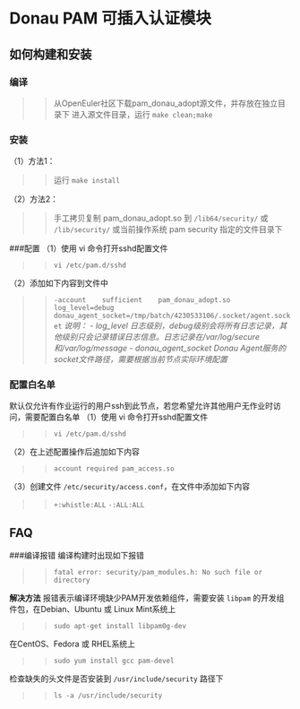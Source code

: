 # Donau PAM 可插入认证模块

## 如何构建和安装

### 编译
>>从OpenEuler社区下载pam_donau_adopt源文件，并存放在独立目录下
>>进入源文件目录，运行 `make clean;make`

### 安装
（1）方法1：
>>运行 `make install`

（2）方法2：
>>手工拷贝复制 pam_donau_adopt.so 到 `/lib64/security/` 或 `/lib/security/` 或当前操作系统 pam security 指定的文件目录下

###配置
（1）使用 vi 命令打开sshd配置文件
>>`vi /etc/pam.d/sshd`

（2）添加如下内容到文件中
>> `-account    sufficient    pam_donau_adopt.so log_level=debug donau_agent_socket=/tmp/batch/4230533106/.socket/agent.socket`
 *说明：*
>*- log_level 日志级别，debug级别会将所有日志记录，其他级别只会记录错误日志信息。日志记录在/var/log/secure和/var/log/message*
>*- donau_agent_socket Donau Agent服务的socket文件路径，需要根据当前节点实际环境配置*

### 配置白名单
默认仅允许有作业运行的用户ssh到此节点，若您希望允许其他用户无作业时访问，需要配置白名单
（1）使用 vi 命令打开sshd配置文件
>> `vi /etc/pam.d/sshd`

（2）在上述配置操作后追加如下内容
>> `account required pam_access.so`

（3）创建文件 `/etc/security/access.conf`，在文件中添加如下内容
>> `+:whistle:ALL`
>> `-:ALL:ALL`

## FAQ

###编译报错
编译构建时出现如下报错
>> `fatal error: security/pam_modules.h: No such file or directory`

__解决方法__
报错表示编译环境缺少PAM开发依赖组件，需要安装 `libpam` 的开发组件包，在Debian、Ubuntu 或 Linux Mint系统上
>> `sudo apt-get install libpam0g-dev`

在CentOS、Fedora 或 RHEL系统上
>> `sudo yum install gcc pam-devel`

检查缺失的头文件是否安装到 `/usr/include/security` 路径下
>> `ls -a /usr/include/security`
